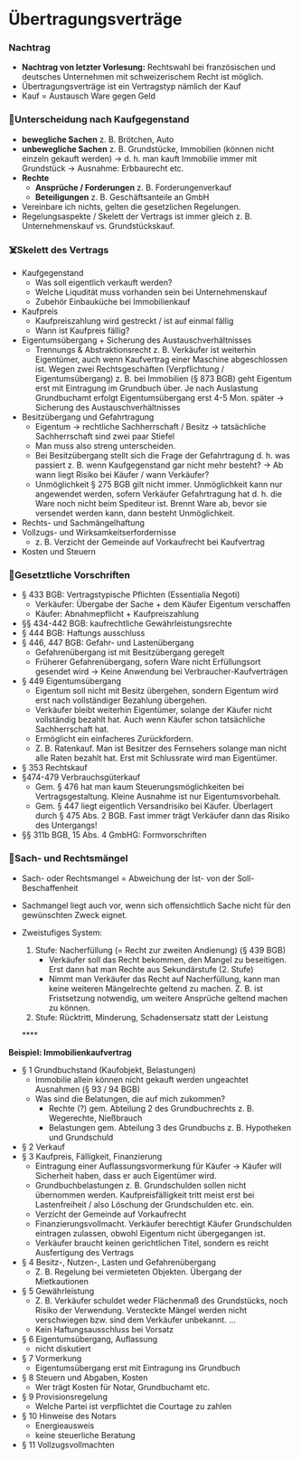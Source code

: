# Übertragungsverträge



### Nachtrag

* **Nachtrag von letzter Vorlesung:** Rechtswahl bei französischen und deutsches Unternehmen mit schweizerischem Recht ist möglich.
* Übertragungsverträge ist ein Vertragstyp nämlich der Kauf
* Kauf = Austausch Ware gegen Geld

### 🚕Unterscheidung nach Kaufgegenstand

* **bewegliche Sachen** z. B. Brötchen, Auto
* **unbewegliche Sachen** z. B. Grundstücke, Immobilien \(können nicht einzeln gekauft werden\) → d. h. man kauft Immobilie immer mit Grundstück → Ausnahme: Erbbaurecht etc.
* **Rechte**
  * **Ansprüche / Forderungen** z. B. Forderungenverkauf
  * **Beteiligungen** z. B. Geschäftsanteile an GmbH
* Vereinbare ich nichts, gelten die gesetzlichen Regelungen.
* Regelungsaspekte / Skelett der Vertrags ist immer gleich z. B. Unternehmenskauf vs. Grundstückskauf.

### ☠️Skelett des Vertrags

* Kaufgegenstand
  * Was soll eigentlich verkauft werden?
  * Welche Liqudität muss vorhanden sein bei Unternehmenskauf
  * Zubehör Einbauküche bei Immobilienkauf
* Kaufpreis
  * Kaufpreiszahlung wird gestreckt / ist auf einmal fällig
  * Wann ist Kaufpreis fällig?
* Eigentumsübergang + Sicherung des Austauschverhältnisses
  * Trennungs & Abstraktionsrecht z. B. Verkäufer ist weiterhin Eigentümer, auch wenn Kaufvertrag einer Maschine abgeschlossen ist. Wegen zwei Rechtsgeschäften \(Verpflichtung / Eigentumsübergang\) z. B. bei Immobilien \(§ 873 BGB\) geht Eigentum erst mit Eintragung im Grundbuch über. Je nach Auslastung Grundbuchamt erfolgt Eigentumsübergang erst 4-5 Mon. später → Sicherung des Austauschverhältnisses
* Besitzübergang und Gefahrtragung
  * Eigentum → rechtliche Sachherrschaft / Besitz → tatsächliche Sachherrschaft sind zwei paar Stiefel
  * Man muss also streng unterscheiden.
  * Bei Besitzübergang stellt sich die Frage der Gefahrtragung d. h. was passiert z. B. wenn Kaufgegenstand gar nicht mehr besteht? → Ab wann liegt Risiko bei Käufer / wann Verkäufer?
  * Unmöglichkeit § 275 BGB gilt nicht immer. Unmöglichkeit kann nur angewendet werden, sofern Verkäufer Gefahrtragung hat d. h. die Ware noch nicht beim Spediteur ist. Brennt Ware ab, bevor sie versendet werden kann, dann besteht Unmöglichkeit.
* Rechts- und Sachmängelhaftung
* Vollzugs- und Wirksamkeitserfordernisse 
  * z. B. Verzicht der Gemeinde auf Vorkaufrecht bei Kaufvertrag
* Kosten und Steuern

### 🧱Gesetztliche Vorschriften

* § 433 BGB: Vertragstypische Pflichten \(Essentialia Negoti\)
  * Verkäufer: Übergabe der Sache + dem Käufer Eigentum verschaffen
  * Käufer: Abnahmepflicht + Kaufpreiszahlung
* §§ 434-442 BGB: kaufrechtliche Gewährleistungsrechte
* § 444 BGB: Haftungs ausschluss
* § 446, 447 BGB: Gefahr- und Lastenübergang
  * Gefahrenübergang ist mit Besitzübergang geregelt
  * Früherer Gefahrenübergang, sofern Ware nicht Erfüllungsort gesendet wird → Keine Anwendung bei Verbraucher-Kaufverträgen
* § 449 Eigentumsübergang
  * Eigentum soll nicht mit Besitz übergehen, sondern Eigentum wird erst nach vollständiger Bezahlung übergehen.
  * Verkäufer bleibt weiterhin Eigentümer, solange der Käufer nicht vollständig bezahlt hat. Auch wenn Käufer schon tatsächliche Sachherrschaft hat.
  * Ermöglicht ein einfacheres Zurückfordern.
  * Z. B. Ratenkauf. Man ist Besitzer des Fernsehers solange man nicht alle Raten bezahlt hat. Erst mit Schlussrate wird man Eigentümer.
* § 353 Rechtskauf
* §474-479 Verbrauchsgüterkauf
  * Gem. § 476 hat man kaum Steuerungsmöglichkeiten bei Vertragsgestaltung. Kleine Ausnahme ist nur Eigentumsvorbehalt.
  * Gem. § 447 liegt eigentlich Versandrisiko bei Käufer. Überlagert durch § 475 Abs. 2 BGB. Fast immer trägt Verkäufer dann das Risiko des Untergangs!
* §§ 311b BGB, 15 Abs. 4 GmbHG: Formvorschriften

### 🤥Sach- und Rechtsmängel

* Sach- oder Rechtsmangel = Abweichung der Ist- von der Soll-Beschaffenheit
* Sachmangel liegt auch vor, wenn sich offensichtlich Sache nicht für den gewünschten Zweck eignet.
* Zweistufiges System:

  1. Stufe: Nacherfüllung \(= Recht zur zweiten Andienung\) \(§ 439 BGB\)
     * Verkäufer soll das Recht bekommen, den Mangel zu beseitigen. Erst dann hat man Rechte aus Sekundärstufe \(2. Stufe\)
     * Nimmt man Verkäufer das Recht auf Nacherfüllung, kann man keine weiteren Mängelrechte geltend zu machen. Z. B. ist Fristsetzung notwendig, um weitere Ansprüche geltend machen zu können.
  2. Stufe: Rücktritt, Minderung, Schadensersatz statt der Leistung

  \*\*\*\*

**Beispiel: Immobilienkaufvertrag**

* § 1 Grundbuchstand \(Kaufobjekt, Belastungen\)
  * Immobilie allein können nicht gekauft werden ungeachtet Ausnahmen \(§ 93 / 94 BGB\)
  * Was sind die Belatungen, die auf mich zukommen?
    * Rechte \(?\) gem. Abteilung 2 des Grundbuchrechts z. B. Wegerechte, Nießbrauch
    * Belastungen gem. Abteilung 3 des Grundbuchs z. B. Hypotheken und Grundschuld
* § 2 Verkauf
* § 3 Kaufpreis, Fälligkeit, Finanzierung
  * Eintragung einer Auflassungsvormerkung für Käufer → Käufer will Sicherheit haben, dass er auch Eigentümer wird.
  * Grundbuchbelastungen z. B. Grundschulden sollen nicht übernommen werden. Kaufpreisfälligkeit tritt meist erst bei Lastenfreiheit / also Löschung der Grundschulden etc. ein.
  * Verzicht der Gemeinde auf Vorkaufrecht
  * Finanzierungsvollmacht. Verkäufer berechtigt Käufer Grundschulden eintragen zulassen, obwohl Eigentum nicht übergegangen ist.
  * Verkäufer braucht keinen gerichtlichen Titel, sondern es reicht Ausfertigung des Vertrags
* § 4 Besitz-, Nutzen-, Lasten und Gefahrenübergang
  * Z. B. Regelung bei vermieteten Objekten. Übergang der Mietkautionen
* § 5 Gewährleistung
  * Z. B. Verkäufer schuldet weder Flächenmaß des Grundstücks, noch Risiko der Verwendung. Versteckte Mängel werden nicht verschwiegen bzw. sind dem Verkäufer unbekannt. ...
  * Kein Haftungsausschluss bei Vorsatz
* § 6 Eigentumsübergang, Auflassung
  * nicht diskutiert
* § 7 Vormerkung
  * Eigentumsübergang erst mit Eintragung ins Grundbuch
* § 8 Steuern und Abgaben, Kosten
  * Wer trägt Kosten für Notar, Grundbuchamt etc.
* § 9 Provisionsregelung
  * Welche Partei ist verpflichtet die Courtage zu zahlen
* § 10 Hinweise des Notars
  * Energieausweis
  * keine steuerliche Beratung
* § 11 Vollzugsvollmachten

